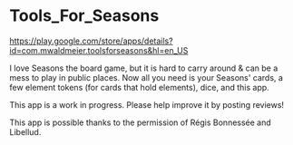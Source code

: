 # Tools_For_Seasons

https://play.google.com/store/apps/details?id=com.mwaldmeier.toolsforseasons&hl=en_US

I love Seasons the board game, but it is hard to carry around & can be a mess to play in public places. Now all you need is your Seasons' cards, a few element tokens (for cards that hold elements), dice, and this app.

This app is a work in progress. Please help improve it by posting reviews!

This app is possible thanks to the permission of Régis Bonnessée and Libellud.
